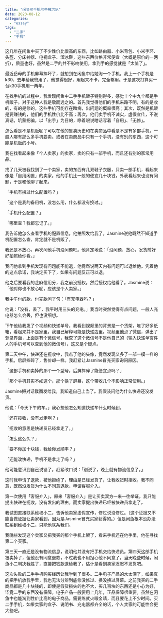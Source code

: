 ```yaml
---
title: "闲鱼买手机险些被坑记"
date: 2023-08-12
categories: 
  - "essay"
tags: 
  - "二手"
  - "手机"
---
```


这几年在闲鱼中买了不少性价比很高的东西，比如路由器、小米背包、小米手环、头盔、分床神器、电视盒子、溜冰鞋，这些东西价格非常便宜（大概是原价的一两折），质量也好，虽然是二手的并不影响使用，拿到手的感觉就是「太值了」。

最近岳母的手机屏幕摔坏了，就想到在闲鱼中给她淘一个手机。我上一个手机是k30，去年给我爸用了，他觉得很好，用起来不卡，完全够用。于是这次打算买一台k30手机用一两年。

在找手机的过程中，我发现闲鱼中二手手机贩子特别得多，感觉十个中九个都是手机贩子。对于这种人我是敬而远之的。首先我觉得他们的手机来路不明，有的是收的，有的是修的，这些手机可能存在暗病，出问题的概率很高；其次，既然是机贩是要赚钱的，他们的手机性价比不高；再次，他们卖手机不诚实，虚假宣传，不说真话，坑蒙拐骗，以「出手」为目的，睁着眼说瞎话写着「自用」、「无修」。

怎么看是不是机贩呢？可以在他的售卖历史和在卖商品中看是不是有多部手机，一般人哪有那么多手机要卖。或者在卖商品中只有一个手机，没有别的东西，这个可能是机贩的小号。

我在找看起来像「个人卖家」的卖家，卖的只有一部手机，而且还有别的家常用品。

找了几天被我找到了一个卖家，卖的东西有几双鞋子衣服，只卖一部手机，看起来像是「自用闲置」的卖家。他的手机比一般的便宜几十块钱，外表看起来也没有问题，于是和他聊了起来。

「手机有换过什么配置吗？」

「这个是我的备用机，没怎么用，什么都没有换过。」

「手机什么配置？」

「哪里查？我都忘记了。」

我告诉他怎么查看手机的配置信息，他拍照发给我了。Jasmine说他既然不知道手机配置怎么查，肯定就不是机贩了。

我还是不放心，再次问他手机没问题吧。他肯定地说：「没问题，放心，发货前好好拍照给你看。」

我问他拿到手机发现有问题能不能退，他竟然说两天内有问题可以退给他。凭着他的这点承诺，我决定买下了，如果有问题反正可以退。

他之后要看我的芝麻信用分，我之前没授权，然后授权给他看了。Jasmine说：「他对你也不放心呢，应该是个人卖家。」

我中午付的款，付完款问了句：「有充电器吗？」

他说：「没有，丢了，我平时用三头的充电。」我当时突然觉得有点问题，一般人充电器怎么会丢，但也没细想。

下午他给我发了个视频和快递单号。我看到视频里的背景是一个货架，堆了好多纸箱，看起来并不是家里，我自己解释可能是快递店里。视频里他点了微信，弹出了登录界面，上面是有个微信号，我查了这个微信号不是他自己的（输入快递单寄件人的手机号可以查到他的微信号），这又是个疑点。

第二天中午，快递还在揽收中，我点了他的头像，竟然发现又多了一部一模一样的手机，后屏摔碎了，售价却一样。我赶紧让Jasmine冒充买家询问原因。

「这部手机和卖掉的那个一个型号，后屏摔碎了能便宜点吗？」

「那个手机其实不如这个，那个换了屏幕，这个带收几个不影响正常使用。」

Jasmine把对话截图发给我，我知道自己上当了。我假装问他为什么快递还没发货。

他说：「今天下午的车。」我心想他怎么知道快递车什么时候到。

「还在揽收，没有发走啊？」

「揽收的意思是快递员已经拿走了。」

「怎么这么久？」

「要不你加十块钱，我给你发顺丰？」

「还能改快递，手机不是拿走了吗？」

他可能意识到自己说错了，赶紧改口说：「别说了，晚上就有物流信息了。」

这时我申请了退款，被他拒绝了，理由是已经发货了，让我收货时拒收。我不同意，既然没发货为什么不同意退款，申请客服介入。

第一次使用「客服介入」，原来「客服介入」是让买卖双方一来一往举证。我只能提出快递在揽收，没有发出的理由。而卖家提出快递已经被快递员拿走了。

我试图直接联系维权小二，告诉他卖家虚假宣传，修过说没修过。（这个证据又不能当做证据让卖家看到，因为是Jasmine冒充买家获得的。）但是闲鱼根本没办法联系到维权小二，只能他联系我们。

我晚些发现这个卖家又把我买的那个手机上架了，看来手机还在他手里，他在寻找第二个买家。

第三天一直还是没有物流信息，说明他并没有把手机交给快递员。第四天这部手机被卖掉了，但他没有同意退款，不过我也不用担心他不同意了。当天晚些时候，闲鱼小二判决我胜了，直接把钱款退给我了，估计是看到卖家迟迟不发货吧。

这次失败的二手手机购买经历让我学到了很多。二手电子产品的水太深了，如果真的把手机放我手里，我也无法分辨到底修没修过、换没换过屏幕。之前我买的二手商品都是几十块钱的，即使是假货损失的也不大，买几百块的东西还是小心为好，毕竟二手的东西没有保障。电子产品一般要用上几年，正品保障很重要。虽然在闲鱼中也能淘到性价比高的电子商品，需要练就火眼金睛，而且要花上不少时间。买二手手机，如果卖家的盒子、说明书、充电器都齐全的话，个人卖家的可能性会更大些吧。

